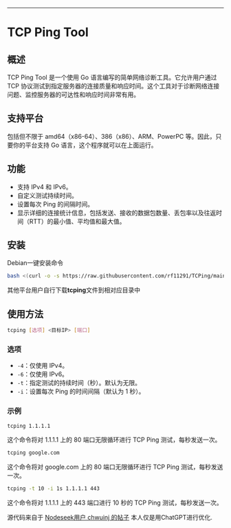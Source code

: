 ---

# TCP Ping Tool

## 概述

TCP Ping Tool 是一个使用 Go 语言编写的简单网络诊断工具。它允许用户通过 TCP 协议测试到指定服务器的连接质量和响应时间。这个工具对于诊断网络连接问题、监控服务器的可达性和响应时间非常有用。

## 支持平台

包括但不限于 amd64（x86-64）、386（x86）、ARM、PowerPC 等。因此，只要你的平台支持 Go 语言，这个程序就可以在上面运行。

## 功能

- 支持 IPv4 和 IPv6。
- 自定义测试持续时间。
- 设置每次 Ping 的间隔时间。
- 显示详细的连接统计信息，包括发送、接收的数据包数量、丢包率以及往返时间（RTT）的最小值、平均值和最大值。

## 安装


Debian一键安装命令

```sh
bash <(curl -o -s https://raw.githubusercontent.com/rf11291/TCPing/main/install.sh)
```
其他平台用户自行下载**tcping**文件到相对应目录中

## 使用方法

```sh
tcping [选项] <目标IP> [端口]
```

### 选项

- `-4`：仅使用 IPv4。
- `-6`：仅使用 IPv6。
- `-t`：指定测试的持续时间（秒）。默认为无限。
- `-i`：设置每次 Ping 的时间间隔（默认为 1 秒）。

### 示例

```sh
tcping 1.1.1.1
```
这个命令将对 1.1.1.1 上的 80 端口无限循环进行 TCP Ping 测试，每秒发送一次。
```sh
tcping google.com
```
这个命令将对 google.com 上的 80 端口无限循环进行 TCP Ping 测试，每秒发送一次。
```sh
tcping -t 10 -i 1s 1.1.1.1 443
```
这个命令将对 1.1.1.1 上的 443 端口进行 10 秒的 TCP Ping 测试，每秒发送一次。

源代码来自于 [Nodeseek用户 chwuinj 的帖子](https://www.nodeseek.com/post-24771-1) 本人仅是用ChatGPT进行优化.
